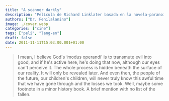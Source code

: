 ```yaml
---
title: "A scanner darkly"
description: "Película de Richard Linklater basada en la novela-paranoia de Philip K. Dick."
authors: ["Dr. Fenilalanino"]
image: ./cover.webp
categories: ["cine"]
tags: ["peli", "lang-en"]
draft: false
date: 2011-11-11T15:03:00.001+01:00
---
```


> I mean, I believe God's ‘modus operandi’ is to transmute evil into good, and if he's active here, he's doing that now, although our eyes can't perceive it. The whole process is hidden beneath the surface of our reality. It will only be revealed later. And even then, the people of the future, our children's children, will never truly know this awful time that we have gone through and the losses we took. Well, maybe some footnote in a minor history book. A brief mention with no list of the fallen.
